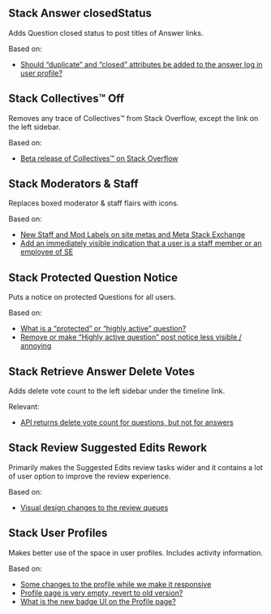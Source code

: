 ## Stack Answer closedStatus

Adds Question closed status to post titles of Answer links.

Based on:
- [Should “duplicate” and “closed” attributes be added to the answer log in user profile?](https://meta.stackoverflow.com/questions/401986/should-duplicate-and-closed-attributes-be-added-to-the-answer-log-in-user-pr)


## Stack Collectives™ Off

Removes any trace of Collectives™ from Stack Overflow, except the link on the left sidebar.

Based on:
- [Beta release of Collectives™ on Stack Overflow](https://meta.stackoverflow.com/questions/408585/beta-release-of-collectives-on-stack-overflow)


## Stack Moderators & Staff

Replaces boxed moderator & staff flairs with icons.

Based on:
- [New Staff and Mod Labels on site metas and Meta Stack Exchange](https://meta.stackexchange.com/questions/367899/new-staff-and-mod-labels-on-site-metas-and-meta-stack-exchange)
- [Add an immediately visible indication that a user is a staff member or an employee of SE](https://meta.stackexchange.com/questions/344019/add-an-immediately-visible-indication-that-a-user-is-a-staff-member-or-an-employ)


## Stack Protected Question Notice

Puts a notice on protected Questions for all users.

Based on:
- [What is a “protected” or “highly active” question?](https://meta.stackexchange.com/questions/52764/what-is-a-protected-or-highly-active-question)
- [Remove or make “Highly active question” post notice less visible / annoying](https://meta.stackexchange.com/questions/337708/remove-or-make-highly-active-question-post-notice-less-visible-annoying)


## Stack Retrieve Answer Delete Votes

Adds delete vote count to the left sidebar under the timeline link.

Relevant:
- [API returns delete vote count for questions, but not for answers](https://stackapps.com/questions/6206/api-returns-delete-vote-count-for-questions-but-not-for-answers)


## Stack Review Suggested Edits Rework

Primarily makes the Suggested Edits review tasks wider and it contains a lot of user option to improve the review experience.

Based on:

- [Visual design changes to the review queues](https://meta.stackexchange.com/questions/360198/visual-design-changes-to-the-review-queues)


## Stack User Profiles

Makes better use of the space in user profiles. Includes activity information.

Based on:

- [Some changes to the profile while we make it responsive](https://meta.stackexchange.com/questions/368285/some-changes-to-the-profile-while-we-make-it-responsive)
- [Profile page is very empty, revert to old version?](https://meta.stackoverflow.com/questions/410612/profile-page-is-very-empty-revert-to-old-version)
- [What is the new badge UI on the Profile page?](https://meta.stackoverflow.com/questions/408611/what-is-the-new-badge-ui-on-the-profile-page)